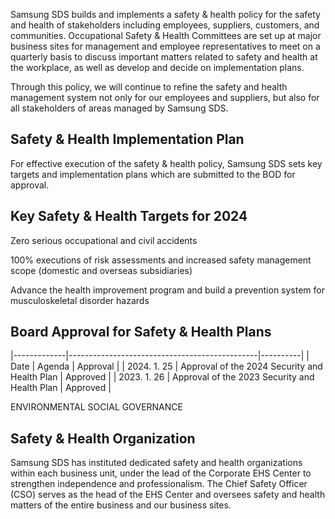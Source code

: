 Samsung SDS builds and implements a safety & health policy for the safety and health of stakeholders including employees, suppliers, customers, and communities. Occupational Safety & Health Committees are set up at major business sites for management and employee representatives to meet on a quarterly basis to discuss important matters related to safety and health at the workplace, as well as develop and decide on implementation plans.

Through this policy, we will continue to refine the safety and health management system not only for our employees and suppliers, but also for all stakeholders of areas managed by Samsung SDS.

## **Safety & Health Implementation Plan**

For effective execution of the safety & health policy, Samsung SDS sets key targets and implementation plans which are submitted to the BOD for approval.

## **Key Safety & Health Targets for 2024**

Zero serious occupational and civil accidents

100% executions of risk assessments and increased safety management scope (domestic and overseas subsidiaries)

Advance the health improvement program and build a prevention system for musculoskeletal disorder hazards

## **Board Approval for Safety & Health Plans**

|-------------|-----------------------------------------------|----------|
| Date        | Agenda                                        | Approval |
| 2024. 1. 25 | Approval of the 2024 Security and Health Plan | Approved |
| 2023. 1. 26 | Approval of the 2023 Security and Health Plan | Approved |

ENVIRONMENTAL SOCIAL GOVERNANCE

## **Safety & Health Organization**

Samsung SDS has instituted dedicated safety and health organizations within each business unit, under the lead of the Corporate EHS Center to strengthen independence and professionalism. The Chief Safety Officer (CSO) serves as the head of the EHS Center and oversees safety and health matters of the entire business and our business sites.